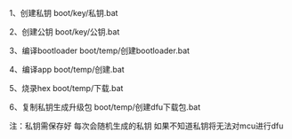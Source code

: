 1、创建私钥	boot/key/私钥.bat

2、创建公钥	boot/key/公钥.bat

3、编译bootloader	boot/temp/创建bootloader.bat

4、编译app	boot/temp/创建.bat

5、烧录hex	boot/temp/下载.bat

6、复制私钥生成升级包	boot/temp/创建dfu下载包.bat

注：私钥需保存好 每次会随机生成的私钥 如果不知道私钥将无法对mcu进行dfu

